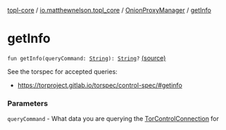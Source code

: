 [topl-core](../../index.md) / [io.matthewnelson.topl_core](../index.md) / [OnionProxyManager](index.md) / [getInfo](./get-info.md)

# getInfo

`fun getInfo(queryCommand: `[`String`](https://kotlinlang.org/api/latest/jvm/stdlib/kotlin/-string/index.html)`): `[`String`](https://kotlinlang.org/api/latest/jvm/stdlib/kotlin/-string/index.html)`?` [(source)](https://github.com/05nelsonm/TorOnionProxyLibrary-Android/blob/master/topl-core/src/main/java/io/matthewnelson/topl_core/OnionProxyManager.kt#L907)

See the torspec for accepted queries:

* https://torproject.gitlab.io/torspec/control-spec/#getinfo

### Parameters

`queryCommand` - What data you are querying the [TorControlConnection](#) for